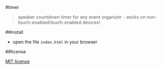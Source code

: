 #timer

> speaker countdown timer for any event organizer - works on non-touch-enabled/touch-enabled devices!

##install

- open the file `index.html` in your browser

##license

[MIT license](/LICENSE)
